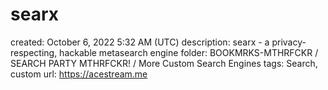 # searx

created: October 6, 2022 5:32 AM (UTC)
description: searx - a privacy-respecting, hackable metasearch engine
folder: BOOKMRKS-MTHRFCKR / SEARCH PARTY MTHRFCKR! / More Custom Search Engines
tags: Search, custom
url: https://acestream.me